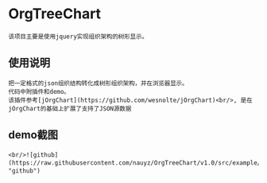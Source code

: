 OrgTreeChart
================================
    该项目主要是使用jquery实现组织架构的树形显示。

使用说明
--------------------------------    
    把一定格式的json组织结构转化成树形组织架构，并在浏览器显示。
    代码中附插件和demo。
    该插件参考[jOrgChart](https://github.com/wesnolte/jOrgChart)<br/>, 是在jOrgChart的基础上扩展了支持了JSON源数据
    
demo截图
--------------------------------
    <br/>![github](https://raw.githubusercontent.com/nauyz/OrgTreeChart/v1.0/src/example/images/demo.PNG "github")
